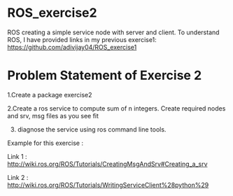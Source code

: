 # ROS_exercise2
ROS creating a simple service node with server and client. To understand ROS, I have provided links in my previous exercise1: https://github.com/adivijay04/ROS_exercise1

# Problem Statement of Exercise 2
1.Create a package exercise2

2.Create a ros service to compute sum of n integers. Create required nodes and srv, msg files as you see fit

3. diagnose the service using ros command line tools.

Example for this exercise : 

Link 1 : http://wiki.ros.org/ROS/Tutorials/CreatingMsgAndSrv#Creating_a_srv

Link 2 : http://wiki.ros.org/ROS/Tutorials/WritingServiceClient%28python%29

